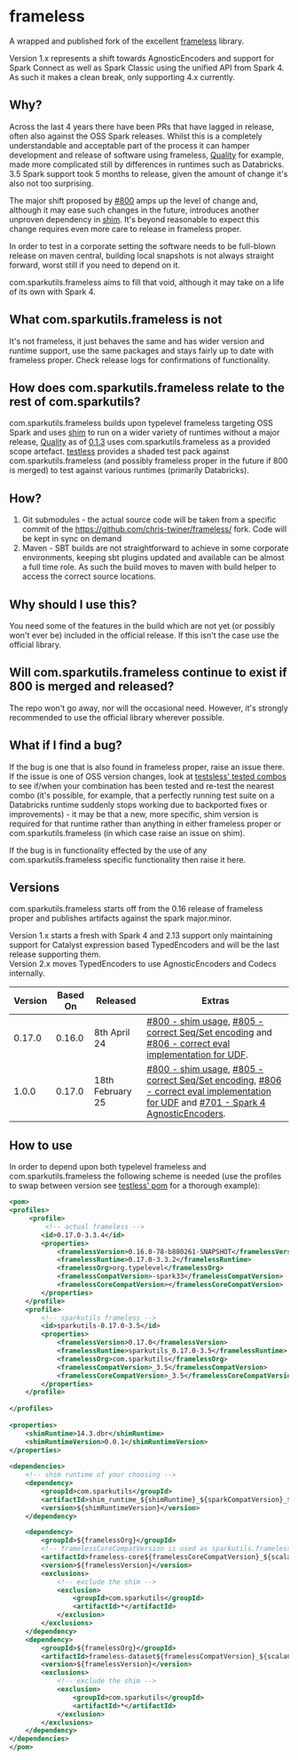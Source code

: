 # frameless

A wrapped and published fork of the excellent [frameless](https://github.com/typelevel/frameless) library.

Version 1.x represents a shift towards AgnosticEncoders and support for Spark Connect as well as Spark Classic using the unified API from Spark 4.  As such it makes a clean break, only supporting 4.x currently.

## Why?

Across the last 4 years there have been PRs that have lagged in release, often also against the OSS Spark releases.  Whilst this is a completely understandable and acceptable part of the process it can hamper development and release of software using frameless, [Quality](https://github.com/sparkutils/quality) for example, made more complicated still by differences in runtimes such as Databricks.  3.5 Spark support took 5 months to release, given the amount of change it's also not too surprising.

The major shift proposed by [#800](https://github.com/typelevel/frameless/pull/800) amps up the level of change and, although it may ease such changes in the future, introduces another unproven dependency in [shim](https://github.com/sparkutils/shim).  It's beyond reasonable to expect this change requires even more care to release in frameless proper.

In order to test in a corporate setting the software needs to be full-blown release on maven central, building local snapshots is not always straight forward, worst still if you need to depend on it.

com.sparkutils.frameless aims to fill that void, although it may take on a life of its own with Spark 4.  

## What com.sparkutils.frameless is not

It's not frameless, it just behaves the same and has wider version and runtime support, use the same packages and stays fairly up to date with frameless proper.  Check release logs for confirmations of functionality.

## How does com.sparkutils.frameless relate to the rest of com.sparkutils?

com.sparkutils.frameless builds upon typelevel frameless targeting OSS Spark and uses [shim](https://github.com/sparkutils/shim) to run on a wider variety of runtimes without a major release, [Quality](https://github.com/sparkutils/quality) as of [0.1.3](https://github.com/sparkutils/quality/milestone/8) uses com.sparkutils.frameless as a provided scope artefact.  [testless](https://github.com/sparkutils/testless) provides a shaded test pack against com.sparkutils.frameless (and possibly frameless proper in the future if 800 is merged) to test against various runtimes (primarily Databricks).

## How?

1. Git submodules - the actual source code will be taken from a specific commit of the https://github.com/chris-twiner/frameless/ fork.  Code will be kept in sync on demand
2. Maven - SBT builds are not straightforward to achieve in some corporate environments, keeping sbt plugins updated and available can be almost a full time role.  As such the build moves to maven with build helper to access the correct source locations.

## Why should I use this?

You need some of the features in the build which are not yet (or possibly won't ever be) included in the official release.  If this isn't the case use the official library.

## Will com.sparkutils.frameless continue to exist if 800 is merged and released?

The repo won't go away, nor will the occasional need.  However, it's strongly recommended to use the official library wherever possible.

## What if I find a bug?

If the bug is one that is also found in frameless proper, raise an issue there.  If the issue is one of OSS version changes, look at [testsless' tested combos](https://github.com/sparkutils/testless?tab=readme-ov-file#tested-combos) to see if/when your combination has been tested and re-test the nearest combo (it's possible, for example, that a perfectly running test suite on a Databricks runtime suddenly stops working due to backported fixes or improvements) - it may be that a new, more specific, shim version is required for that runtime rather than anything in either frameless proper or com.sparkutils.frameless (in which case raise an issue on shim).

If the bug is in functionality effected by the use of any com.sparkutils.frameless specific functionality then raise it here.

## Versions

com.sparkutils.frameless starts off from the 0.16 release of frameless proper and publishes artifacts against the spark major.minor.

Version 1.x starts a fresh with Spark 4 and 2.13 support only maintaining support for Catalyst expression based TypedEncoders and will be the last release supporting them.  
Version 2.x moves TypedEncoders to use AgnosticEncoders and Codecs internally. 

| Version | Based On | Released         | Extras                                                                                                                                                                                                                                                                                                                                             |
|---------|----------|------------------|----------------------------------------------------------------------------------------------------------------------------------------------------------------------------------------------------------------------------------------------------------------------------------------------------------------------------------------------------|
| 0.17.0  | 0.16.0   | 8th April 24     | [#800 - shim usage](https://github.com/typelevel/frameless/pull/800),  [#805 - correct Seq/Set encoding](https://github.com/typelevel/frameless/pull/805) and [#806 - correct eval implementation for UDF](https://github.com/typelevel/frameless/pull/806).                                                                                       |
| 1.0.0   | 0.17.0   | 18th February 25 | [#800 - shim usage](https://github.com/typelevel/frameless/pull/800),  [#805 - correct Seq/Set encoding](https://github.com/typelevel/frameless/pull/805), [#806 - correct eval implementation for UDF](https://github.com/typelevel/frameless/pull/806) and [#701 - Spark 4 AgnosticEncoders](https://github.com/typelevel/frameless/issues/701). |

## How to use

In order to depend upon both typelevel frameless and com.sparkutils.frameless the following scheme is needed (use the profiles to swap between version see [testless' pom](https://github.com/sparkutils/testless/blob/main/pom.xml) for a thorough example):

```xml
<pom>
<profiles>
     <profile>
         <!-- actual frameless -->
        <id>0.17.0-3.3.4</id>
        <properties>
            <framelessVersion>0.16.0-78-b880261-SNAPSHOT</framelessVersion>
            <framelessRuntime>0.17.0-3.3.2</framelessRuntime>
            <framelessOrg>org.typelevel</framelessOrg>
            <framelessCompatVersion>-spark33</framelessCompatVersion>
            <framelessCoreCompatVersion></framelessCoreCompatVersion>
        </properties>
    </profile>
    <profile>
        <!-- sparkutils frameless -->
        <id>sparkutils-0.17.0-3.5</id>
        <properties>
            <framelessVersion>0.17.0</framelessVersion>
            <framelessRuntime>sparkutils_0.17.0-3.5</framelessRuntime>
            <framelessOrg>com.sparkutils</framelessOrg>
            <framelessCompatVersion>_3.5</framelessCompatVersion>
            <framelessCoreCompatVersion>_3.5</framelessCoreCompatVersion>
        </properties>
    </profile>
    
</profiles>
    
<properties>
    <shimRuntime>14.3.dbr</shimRuntime>
    <shimRuntimeVersion>0.0.1</shimRuntimeVersion>
</properties>   
    
<dependencies>
    <!-- shim runtime of your choosing -->
    <dependency>
        <groupId>com.sparkutils</groupId>
        <artifactId>shim_runtime_${shimRuntime}_${sparkCompatVersion}_${scalaCompatVersion}</artifactId>
        <version>${shimRuntimeVersion}</version>
    </dependency>

    <dependency>
        <groupId>${framelessOrg}</groupId>
        <!-- framelessCoreCompatVersion is used as sparkutils.frameless always publishes the spark major.minor -->
        <artifactId>frameless-core${framelessCoreCompatVersion}_${scalaCompatVersion}</artifactId>
        <version>${framelessVersion}</version>
        <exclusions>
            <!-- exclude the shim -->
            <exclusion>
                <groupId>com.sparkutils</groupId>
                <artifactId>*</artifactId>
            </exclusion>
        </exclusions>
    </dependency>
    <dependency>
        <groupId>${framelessOrg}</groupId>
        <artifactId>frameless-dataset${framelessCompatVersion}_${scalaCompatVersion}</artifactId>
        <version>${framelessVersion}</version>
        <exclusions>
            <!-- exclude the shim -->
            <exclusion>
                <groupId>com.sparkutils</groupId>
                <artifactId>*</artifactId>
            </exclusion>
        </exclusions>
    </dependency>
</dependencies>
</pom>
```